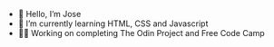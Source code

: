 - 👋 Hello, I’m Jose 
- 🌱 I’m currently learning HTML, CSS and Javascript     
-  🧑‍💻 Working on completing The Odin Project and Free Code Camp           
<!---                    
Jose-Flor/Jose-Flor is a ✨ special ✨ repository because its `README.md` (this file) appears on your GitHub profile.
You can click the Preview link to take a look at your changes.
--->
